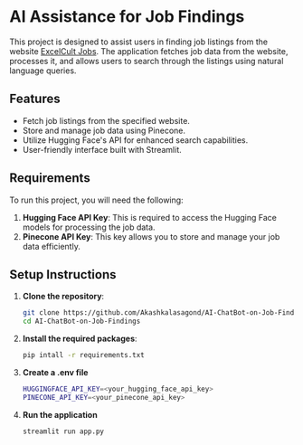 # AI Assistance for Job Findings

This project is designed to assist users in finding job listings from the website [ExcelCult Jobs](https://jobs.excelcult.com/). The application fetches job data from the website, processes it, and allows users to search through the listings using natural language queries.

## Features

- Fetch job listings from the specified website.
- Store and manage job data using Pinecone.
- Utilize Hugging Face's API for enhanced search capabilities.
- User-friendly interface built with Streamlit.

## Requirements

To run this project, you will need the following:

1. **Hugging Face API Key**: This is required to access the Hugging Face models for processing the job data.
2. **Pinecone API Key**: This key allows you to store and manage your job data efficiently.

## Setup Instructions

1. **Clone the repository**:
   ```bash
   git clone https://github.com/Akashkalasagond/AI-ChatBot-on-Job-Findings
   cd AI-ChatBot-on-Job-Findings
2.  **Install the required packages**:
    ```bash
    pip intall -r requirements.txt
3. **Create a .env file**
   ```bash
   HUGGINGFACE_API_KEY=<your_hugging_face_api_key>
   PINECONE_API_KEY=<your_pinecone_api_key>
4. **Run the application**
   ```bash
   streamlit run app.py

